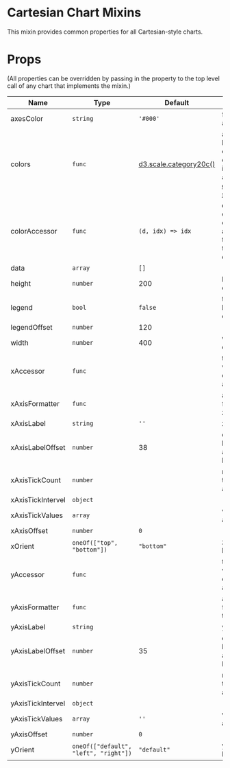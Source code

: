 # Cartesian Chart Mixins

This mixin provides common properties for all Cartesian-style charts.

# Props

(All properties can be overridden by passing in the property to the top level call of any chart that implements the mixin.)

 Name | Type  | Default  | Description
--- | --- | ---- | --- 
axesColor  | `string` | `'#000'` | fill color of axes
colors | `func` | [d3.scale.category20c()] | a hexadecimal color string. often implemented as one of [d3 ordinal color scales]
colorAccessor | `func` | `(d, idx) => idx` | **d** is the datum being operated on, and **idx** is the index in the array of datums |
data | `array` | `[]` |
height | `number` | 200 | height of chart
legend | `bool` | `false` | turn the legend on or off
legendOffset | `number` | 120 | 
width | `number` | 400 | width of chart
xAccessor | `func` | | to map values from data to x-axis
xAxisFormatter | `func` | | a string formatter for x-axis
xAxisLabel | `string` | `''` | x-axis label
xAxisLabelOffset | `number` | 38 | distance between x-axis and it's label
xAxisTickCount | `number` | |  number of ticks on x-axis
xAxisTickIntervel | `object` | |
xAxisTickValues | `array` | | values of x-axis
xAxisOffset | `number` | `0` |
xOrient | `oneOf(["top", "bottom"])` | `"bottom"` | x-axis location
yAccessor | `func` | | to map values from data to y-axis
yAxisFormatter | `func` | | a string formatter for the y-axis
yAxisLabel | `string` |  | y-axis label
yAxisLabelOffset | `number` | 35 | distance between y-axis and it's label
yAxisTickCount | `number` | | number of ticks on y-axis
yAxisTickIntervel | `object` | |
yAxisTickValues | `array` | `''` | values of y-axis
yAxisOffset | `number` | `0` |
yOrient | `oneOf(["default", "left", "right"])` | `"default"` | y-axis location

[d3.scale.category20c()]: https://github.com/mbostock/d3/wiki/Ordinal-Scales#category20c
[d3 ordinal color scales]: https://github.com/mbostock/d3/wiki/Ordinal-Scales#categorical-colors